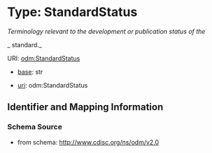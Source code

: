 # Type: StandardStatus




_Terminology relevant to the development or publication status of the_

_                standard._



URI: [odm:StandardStatus](http://www.cdisc.org/ns/odm/v2.0/StandardStatus)

* [base](https://w3id.org/linkml/base): str

* [uri](https://w3id.org/linkml/uri): odm:StandardStatus









## Identifier and Mapping Information







### Schema Source


* from schema: http://www.cdisc.org/ns/odm/v2.0



